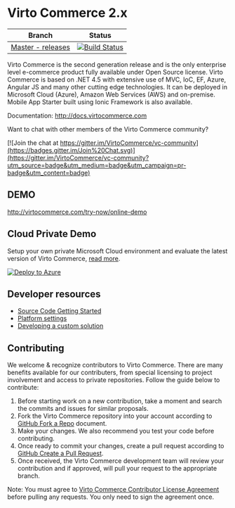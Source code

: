 Virto Commerce 2.x
============

| Branch  | Status |
| ------------- | ------------- |
| [Master - releases](https://github.com/VirtoCommerce/vc-community)  | [![Build Status](http://ci.virtocommerce.com:8080/buildStatus/icon?job=http://ci.virtocommerce.com:8080/buildStatus/icon?job=vc-2-org/vc-community/master)](http://ci.virtocommerce.com:8080/job/vc-2-org/vc-community/master)  |

Virto Commerce is the second generation release and is the only enterprise level e-commerce product fully available under Open Source license. Virto Commerce is based on .NET 4.5 with extensive use of MVC, IoC, EF, Azure, Angular JS and many other cutting edge technologies. It can be deployed in Microsoft Cloud (Azure), Amazon Web Services (AWS) and on-premise. Mobile App Starter built using Ionic Framework is also available.

Documentation: http://docs.virtocommerce.com

Want to chat with other members of the Virto Commerce community?

[![Join the chat at https://gitter.im/VirtoCommerce/vc-community](https://badges.gitter.im/Join%20Chat.svg)](https://gitter.im/VirtoCommerce/vc-community?utm_source=badge&utm_medium=badge&utm_campaign=pr-badge&utm_content=badge)

DEMO
-----------
http://virtocommerce.com/try-now/online-demo

Cloud Private Demo
-----------

Setup your own private Microsoft Cloud environment and evaluate the latest version of Virto Commerce, <a href="http://docs.virtocommerce.com/display/vc2devguide/Deploy+from+GitHub+to+Microsoft+Cloud+Azure" target="_blank">read more</a>.

<a href="https://azuredeploy.net/" target="_blank">
  <img alt="Deploy to Azure" src="http://azuredeploy.net/deploybutton.png"/>
</a>

## Developer resources
* <a href="http://docs.virtocommerce.com/x/W4Dd" target="_blank">Source Code Getting Started</a>
* <a href="http://docs.virtocommerce.com/x/wgDr" target="_blank">Platform settings</a>
* <a href="http://docs.virtocommerce.com/x/BwAEAQ" target="_blank">Developing a custom solution</a>

 
Contributing
-----------
We welcome & recognize contributors to Virto Commerce. There are many benefits available for our contributers, from special licensing to project involvement and access to private repositories. Follow the guide below to contribute:

1. Before starting work on a new contribution, take a moment and search the commits and issues for similar proposals.
2. Fork the Virto Commerce repository into your account according to <a href="https://help.github.com/articles/fork-a-repo/">GitHub Fork a Repo</a> document.
3. Make your changes. We also recommend you test your code before contributing.
4. Once ready to commit your changes, create a pull request according to <a href="https://help.github.com/articles/creating-a-pull-request/">GitHub Create a Pull Request</a>.
5. Once received, the Virto Commerce development team will review your contribution and if approved, will pull your request to the appropriate branch.

Note: You must agree to <a href="http://virtocommerce.com/contribute-agreement">Virto Commerce Contributor License Agreement</a> before pulling any requests. You only need to sign the agreement once.
